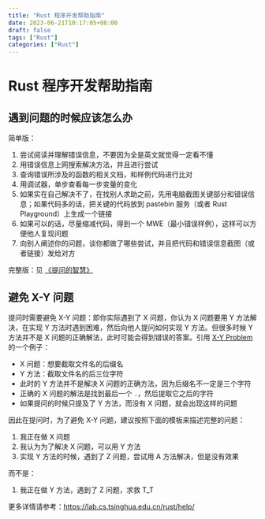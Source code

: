 ```yaml
---
title: "Rust 程序开发帮助指南"
date: 2023-06-21T10:17:05+08:00
draft: false
tags: ["Rust"]
categories: ["Rust"]
---
```


# Rust 程序开发帮助指南

## 遇到问题的时候应该怎么办

简单版：

1. 尝试阅读并理解错误信息，不要因为全是英文就觉得一定看不懂
2. 用错误信息上网搜索解决方法，并且进行尝试
3. 查询错误所涉及的函数的相关文档，和样例代码进行比对
4. 用调试器，单步查看每一步变量的变化
5. 如果实在自己解决不了，在找别人求助之前，先用电脑截图关键部分和错误信息；如果代码多的话，把关键的代码放到 pastebin 服务（或者 Rust Playground）上生成一个链接
6. 如果可以的话，尽量缩减代码，得到一个 MWE（最小错误样例），这样可以方便他人复现问题
7. 向别人阐述你的问题，谈你都做了哪些尝试，并且把代码和错误信息截图（或者链接）发给对方

完整版：见 [《提问的智慧》](https://github.com/ryanhanwu/How-To-Ask-Questions-The-Smart-Way/blob/master/README-zh_CN.md)

## 避免 X-Y 问题

提问时需要避免 X-Y 问题：即你实际遇到了 X 问题，你认为 X 问题要用 Y 方法解决，在实现 Y 方法时遇到困难，然后向他人提问如何实现 Y 方法。但很多时候 Y 方法并不是 X 问题的正确解法，此时可能会得到错误的答案。引用 [X-Y Problem](https://xyproblem.info/) 的一个例子：

- X 问题：想要截取文件名的后缀名
- Y 方法：截取文件名的后三位字符
- 此时的 Y 方法并不是解决 X 问题的正确方法，因为后缀名不一定是三个字符
- 正确的 X 问题的解法是找到最后一个 `.`，然后提取它之后的字符
- 如果提问的时候只提及了 Y 方法，而没有 X 问题，就会出现这样的问题

因此在提问时，为了避免 X-Y 问题，建议按照下面的模板来描述完整的问题：

1. 我正在做 X 问题
2. 我认为为了解决 X 问题，可以用 Y 方法
3. 实现 Y 方法的时候，遇到了 Z 问题，尝试用 A 方法解决，但是没有效果

而不是：

1. 我正在做 Y 方法，遇到了 Z 问题，求救 T_T

更多详情请参考：<https://lab.cs.tsinghua.edu.cn/rust/help/>
